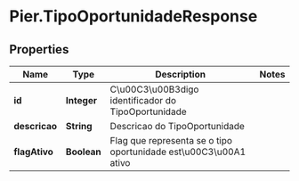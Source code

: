 # Pier.TipoOportunidadeResponse

## Properties
Name | Type | Description | Notes
------------ | ------------- | ------------- | -------------
**id** | **Integer** | C\u00C3\u00B3digo identificador do TipoOportunidade | 
**descricao** | **String** | Descricao do TipoOportunidade | 
**flagAtivo** | **Boolean** | Flag que representa se o tipo oportunidade est\u00C3\u00A1 ativo | 


